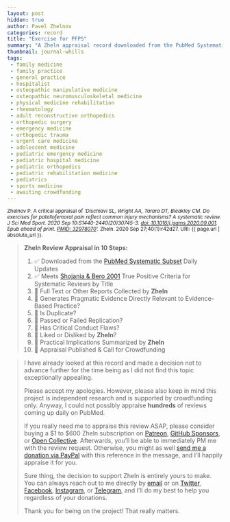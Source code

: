 ```yaml
---
layout: post
hidden: true
author: Pavel Zhelnov
categories: record
title: "Exercise for PFPS"
summary: "A Zheln appraisal record downloaded from the PubMed Systematic Subset daily updates."
thumbnail: journal-whills
tags:
 - family medicine
 - family practice
 - general practice
 - hospitalist
 - osteopathic manipulative medicine
 - osteopathic neuromusculoskeletal medicine
 - physical medicine rehabilitation
 - rheumatology
 - adult reconstructive orthopedics
 - orthopedic surgery
 - emergency medicine
 - orthopedic trauma
 - urgent care medicine
 - adolescent medicine
 - pediatric emergency medicine
 - pediatric hospital medicine
 - pediatric orthopedics
 - pediatric rehabilitation medicine
 - pediatrics
 - sports medicine
 - awaiting crowdfunding
---
```


<small id="citation">Zhelnov P. A critical appraisal of _‘Dischiavi SL, Wright AA, Tarara DT, Bleakley CM. Do exercises for patellofemoral pain reflect common injury mechanisms? A systematic review. J Sci Med Sport. 2020 Sep 10:S1440-2440(20)30745-3. [doi: 10.1016/j.jsams.2020.09.001](https://doi.org/10.1016/j.jsams.2020.09.001). Epub ahead of print. [PMID: 32978070](https://pubmed.gov/32978070)’._ Zheln. 2020 Sep 27;40(1):r42d27. URI: {{ page.url | absolute_url }}.</small>

> **Zheln Review Appraisal in 10 Steps:**
>
> 1. ✅ Downloaded from the [PubMed Systematic Subset](https://github.com/p1m-ortho/qs-global-ortho-search-queries/blob/global-sr-query/README.md) Daily Updates
> 2. ✅ Meets [Shojania & Bero 2001](https://www.researchgate.net/publication/11820967_Taking_Advantage_of_the_Explosion_of_Systematic_Reviews_An_Efficient_MEDLINE_Search_Strategy) True Positive Criteria for Systematic Reviews by Title
> 3. 🔄 Full Text or Other Reports Collected by **Zheln**
> 4. 🔄 Generates Pragmatic Evidence Directly Relevant to Evidence-Based Practice?
> 5. 🔄 Is Duplicate?
> 6. 🔄 Passed or Failed Replication?
> 7. 🔄 Has Critical Conduct Flaws?
> 8. 🔄 Liked or Disliked by **Zheln**?
> 9. 🔄 Practical Implications Summarized by **Zheln**
> 10. 🔄 Appraisal Published & Call for Crowdfunding

> I have already looked at this record and made a decision not to advance further for the time being as I did not find this topic exceptionally appealing.
>
> Please accept my apologies. However, please also keep in mind this project is independent research and is supported by crowdfunding only. Anyway, I could not possibly appraise **hundreds** of reviews coming up daily on PubMed.
> 
> If you really need me to appraise this review ASAP, please consider buying a $1 to $600 Zheln subscription on [Patreon](https://patreon.com/zheln), [GitHub Sponsors](https://github.com/sponsors/drzhelnov), or [Open Collective](https://opencollective.com/zheln). Afterwards, you’ll be able to immediately PM me with the review request. Otherwise, you might as well [send me a donation via PayPal](https://paypal.me/pjelnov) with this reference in the message, and I’ll happily appraise it for you.
> 
> Sure thing, the decision to support Zheln is entirely yours to make. You can always reach out to me directly by [email](mailto:pavel@zheln.com) or on [Twitter](https://twitter.com/drzhelnov), [Facebook](https://facebook.com/drzhelnov), [Instagram](https://instagram.com/igzheln), or [Telegram](https://t.me/drzhelnov), and I’ll do my best to help you regardless of your donations.
> 
> Thank you for being on the project! That really matters.
